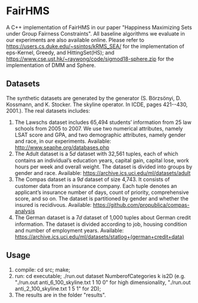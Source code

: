 # FairHMS
A C++ implementation of FairHMS in our paper "Happiness Maximizing Sets under Group Fairness Constraints". All baseline algorithms we evaluate in our experiments are also available online. Please refer to https://users.cs.duke.edu/~ssintos/kRMS_SEA/ for the implementation of eps-Kernel, Greedy, and HittingSet(HS); and https://www.cse.ust.hk/~raywong/code/sigmod18-sphere.zip for the implementation of DMM and Sphere.

## Datasets
The synthetic datasets are generated by the generator (S. Börzsönyi, D. Kossmann, and K. Stocker. The skyline operator. In ICDE, pages 421--430, 2001.). 
The real datasets includes:
1. The Lawschs dataset includes 65,494 students’ information from 25 law schools from 2005 to 2007. We use two numerical attributes, namely LSAT score and GPA, and two demographic attributes, namely gender and race, in our experiments. Available: http://www.seaphe.org/databases.php
2. The Adult dataset is a 5𝑑 dataset with 32,561 tuples, each of which contains an individual’s education years, capital gain, capital lose, work hours per week and overall weight. The dataset is divided into groups by gender and race. Available: https://archive.ics.uci.edu/ml/datasets/adult
3. The Compas dataset is a 9𝑑 dataset of size 4,743. It consists of customer data from an insurance company. Each tuple denotes an applicant’s insurance number of days, count of priority, comprehensive score, and so on. The dataset is partitioned by gender and whether the insured is recidivous. Available: https://github.com/propublica/compas-analysis
4. The German dataset is a 7𝑑 dataset of 1,000 tuples about German credit information. The dataset is divided according to job, housing condition and number of employment years. Available: https://archive.ics.uci.edu/ml/datasets/statlog+(german+credit+data)

## Usage
1. compile: cd src; make;
2. run: cd executable; ./run.out dataset NumberofCategories k is2D (e.g. "./run.out anti_6_100_skyline.txt 1 10 0" for high dimensionality, "./run.out anti_2_100_skyline.txt 1 5 1" for 2D);
3. The results are in the folder "results".
